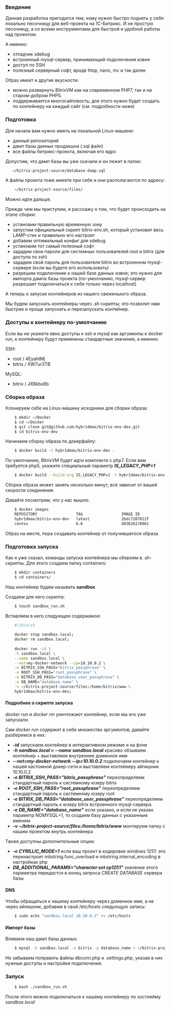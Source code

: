 ### Введение

Данная разработка пригодится тем, кому нужно быстро поднять у себя локально песочницу для веб-проекта на 1С-Битрикс.
И не простую песочницу, а со всеми инструментами для быстрой и удобной работы над проектом.

А именно:

* отладчик xdebug
* встроенный mysql-сервер, принимающий подключения извне
* доступ по SSH
* полезный серверный софт, вроде htop, nano, mc и так далее

Образ имеет и другие вкусности:
* можно развернуть BitrixVM как на современном PHP7, так и на старом-добром PHP5.
* поддерживается многосайтовость; для этого нужно будет создать по контейнеру на каждый сайт (см. подробности ниже)

### Подготовка

Для начала вам нужно иметь на локальной Linux-машине:

* данный репозиторий
* дамп базы данных продакшна (.sql файл)
* все файлы битрикс-проекта, включая его ядро


Допустим, что дамп базы вы уже скачали и он лежит в папке:
 ```bash
    ~/bitrix-project-source/database-dump.sql
 ```
А файлы проекта тоже имеете при себе и они располагаются по адресу:
```bash
    ~/bitrix-project-source/files/
```

Можно идти дальше.

Прежде чем мы приступим, я расскажу о том, что будет происходить на этапе сборки:

* установим правильную временную зону
* запустим официальный скрипт bitrix-env.sh, который установит весь LAMP-стек и правильно его настроит
* добавим оптимальный конфиг для xdebug
* установим тот самый полезный софт
* зададим свои пароли для системных пользователей root и bitrix (для доступа по ssh)
* зададим свой пароль для пользователя bitrix во встроенном mysql-сервере (если вы будете его использовать)
* разрешим подключение к нашей базе данных извне; это нужно для импорта дампа базы проекта (по-умолчанию, mysql-сервер разрешает подключаться к себе только через localhost)

А теперь о запуске контейнеров из нашего свеженького образа.

Мы будем запускать контейнеры через .sh скрипты; это позволит нам быстрее и проще запускать и перезапускать контейнер.

### Доступы к контейнеру по-умолчанию

Если вы не укажете явно доступы к ssh и mysql как аргументы к docker run, к контейнеру будут применены стандартные значения, а именно:

SSH:
* root / 4EyahtMj
* bitrix / XW7ur3TB

MySQL:
* bitrix / JX6kbx8b


### Сборка образа

Клонируем себе на Linux-машину исходники для сборки образа:

```bash
    $ mkdir ~/Docker
    $ cd ~/Docker
    $ git clone git@github.com:hybr1dmax/bitrix-env-dev.git
    $ cd bitrix-env-dev
```

Начинаем сборку образа по докерфайлу:

```bash
    $ docker build -t hybr1dmax/bitrix-env-dev . 
```
По-умолчанию, BitrixVM будет идти комплекте с php7.
Если вам требуется php5, укажите специальный параметр **_IS_LEGACY_PHP=1_**

```bash
    $ docker build --build-arg IS_LEGACY_PHP=1 -t hybr1dmax/bitrix-env-dev .
```

Сборка образа может занять несколько минут, всё зависит от вашей скорости соединения.

Давайте посмотрим, что у нас вышло:
```bash
    $ docker images
    REPOSITORY                 TAG                 IMAGE ID            CREATED             SIZE
    hybr1dmax/bitrix-env-dev   latest              2bdc7287012f        1 minute ago        1.2GB
    centos                     6.6                 d03626170061        8 months ago        203MB
```

Образ на месте, пора создавать контейнер от получившегося образа.

### Подготовка запуска

Как я уже сказал, команды запуска контейнера мы обернем в .sh-скрипты.
Для этого создаем папку containers:
```bash
    $ mkdir containers
    $ cd containers/
```

Наш контейнер будем называть **sandbox**

Создаем для него скрипта:
```bash
    $ touch sandbox_run.sh
```

Вставляем в него следующее содержимое:
```bash
    #!/bin/sh
    
    docker stop sandbox.local;
    docker rm sandbox.local;
    
    docker run -id \
    -h sandbox.local \
    --name sandbox.local \
    --net=my-docker-network --ip=10.10.0.2 \
    -e BITRIX_SSH_PASS="bitrix_passphrase" \
    -e ROOT_SSH_PASS="root_passphrase" \
    -e BITRIX_DB_PASS="database_user_passphrase" \
    -e DB_NAME="database_name" \
    -v ~/bitrix-project-source/files:/home/bitrix/www \
    hybr1dmax/bitrix-env-dev;
```

#### Подробнее о скрипте запуска

_docker run_ и _docker rm_ уничтожают контейнер, если мы его уже запускали. 

Сам _docker run_ содержит в себе множество аргументов; давайте разберемся в них:

* **_-id_** запускаем контейнер в интерактивном режиме и на фоне
* **_-h sandbox.local_** и **_--name sandbox.local_** красиво обзываем контейнер + выставляем внутреннее доменное имя
* **_--net=my-docker-network --ip=10.10.0.2_** подключаем контейнер к нашей кастомной докер-сети и выставляем контейнеру айпишник 10.10.0.2
* **_-e BITRIX_SSH_PASS="bitrix_passphrase"_** переопределяем стандартный пароль к системному юзеру bitrix
* **_-e ROOT_SSH_PASS="root_passphrase"_** переопределяем стандартный пароль к системному юзеру root
* **_-e BITRIX_DB_PASS="database_user_passphrase"_** переопределяем стандартный пароль к юзеру bitrix встроенного mysql-сервера
* **_-e DB_NAME="database_name"_** если указано, и если не указан параметр NOMYSQL=1, то создаем базу данных с указанным именем
* **_-v ~/bitrix-project-source/files:/home/bitrix/www_** монтируем папку с нашим проектом внутрь контейнера

Также доступны дополнительные опции:
* **_-e CYRILLIC_MODE=1_** если ваш проект в кодировке windows 1251: это перенастроит mbstring.func_overload и mbstring.internal_encoding в настройках php
* **_DB_ADDITIONAL_PARAMS="character set cp1251"_** значение этого параметра передастся в конец запроса _CREATE DATABASE_ сервера базы

#### DNS

Чтобы обращаться к нашему контейнеру через доменное имя, а не через айпишник, добавим в свой /etc/hosts следующую запись:
```bash
    $ sudo echo "sandbox.local 10.10.0.2" >> /etc/hosts
```

#### Импорт базы

Вливаем наш дамп базы данных:

```bash
    $ mysql -h sandbox.local -u bitrix -p database_name < ~/bitrix-project-source/database-dump.sql
```

Не забываем поправить файлы dbconn.php и .settings.php, указав в них нужные доступы и настройки подключения.


### Запуск

```bash
    $ bash ./sandbox_run.sh
```

После этого можно подключаться к нашему контейнеру по хостнейму _sandbox.local_